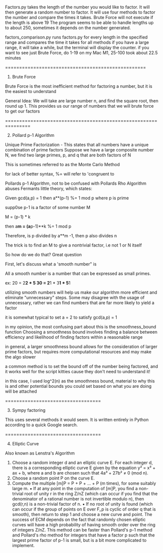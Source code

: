  Factors.py takes the length of the number you would like to factor. It will then generate a random number to factor.
 It will use four methods to factor the number and compare the times it takes.
 Brute Force will not execute if the length is above 19
 The program seems to be able to handle lengths up to about 250, sometimes it depends on the number generated.



factors_comparison.py runs factors.py for every length in the specified range and compares the time it takes for all methods
if you have a large range, it will take a while, but the terminal will display the counter. 
if you want to see just Brute Force, do 1-19
on my Mac M1, 25-100 took about 22.5 minutes



==================================================
1. Brute Force


Brute Force is the most inefficient method for factoring a number, 
but it is the easiest to understand


General Idea: We will take are large number n, and find the square root, then round up 1.
This provides us our range of numbers that we will brute force to get our factors


===============================================================

2. Pollard p-1 Algorithm


Unique Prime Factorization - This states that all numbers have a unique combination of prime factors
Suppose we have a large composite number N, we find two large primes, p, and q that are both factors of N 

This is sometimes referred to as the Monte Carlo Method

for lack of better syntax, %= will refer to 'congruent to 

Pollards p-1 Algorithm, not to be confused with Pollards Rho Algorithm
abuses Fermants little theory, which states:

Given gcd(a,p) = 1 then a**(p-1) %= 1 mod p     where p is prime

supp0se p-1 is a factor of some number M 

M = (p-1) * k 

then a**m = (a**p-1)**k %= 1 mod p 

Therefore, is p divided by a**m -1, then p also divides n

The trick is to find an M to give a nontrivial factor, i.e not 1 or N itself

So how do we do that? Great question 

First, let's discuss what a 'smooth number" is

All a smooth number is a number that can be expressed as small primes. 

ex: 20 = 2**2 * 5     30 = 2**1 * 3**1 * 5**1

utilizing smooth numbers will help us make our algorithm more efficient 
and eliminate "unnecessary" steps. Some may disagree with the usage of 
unnecessary, rather we can find numbers that are far more likely to yield a factor

it is somewhat typical to set a = 2 to satisfy gcd(a,p) = 1

in my opinion, the most confusing part about this is the smoothness_bound function
Choosing a smoothness bound involves finding a balance between efficiency and likelihood
of finding factors within a reasonable range

in general, a larger smoothness bound allows for the consideration of larger prime factors,
but requires more computational resources and may make the algo slower

a common method is to set the bound off of the number being factored, and it
works well for the script kitties cause they don't need to understand it!

in this case, I used log^2(n) as the smoothness bound, material to why this is
and other potential bounds you could set based on what you are doing will be attached

==================================

3. Sympy factoring


This uses several methods it would seem. It is written entirely in Python according to a quick Google search.


==================================

4. Elliptic Curve

Also known as Lenstra's Algorithm
1. Choose a random integer d and an elliptic curve E. For each integer d, there is a corresponding elliptic curve E given by the equation y² = x³ + ax + b, where a and b are chosen such that 4a³ + 27b² ≠ 0 (mod n).
2. Choose a random point P on the curve E.
3. Compute the multiple [m]P = P + P + ... + P (m times), for some suitably large m.
 	▪	If at any point in the computation of [m]P, you find a non-trivial root of unity r in the ring Z/nZ (which can occur if you find that the denominator of a rational number is not invertible modulo n), then gcd(r,n) is a non-trivial factor of n.
 	▪	If no root of unity is found (which can occur if the group of points on E over F_p is cyclic of order q that is smooth), then return to step 1 and choose a new curve and point.
The success of ECM depends on the fact that randomly chosen elliptic curves will have a high probability of having smooth order over the ring of integers Z/nZ.
This method can be faster than Pollard's p-1 method and Pollard's rho method for integers that have a factor p such that the largest prime factor of p-1 is small, but is a bit more complicated to implement.
